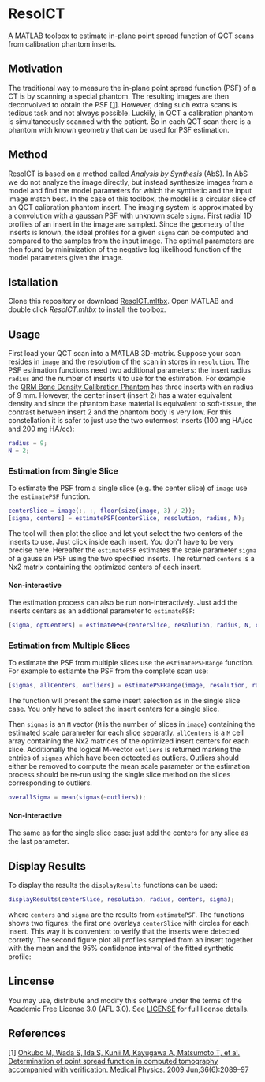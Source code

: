 # ResolCT
A MATLAB toolbox to estimate in-plane point spread function of QCT scans from calibration phantom inserts.

## Motivation
The traditional way to measure the in-plane point spread function (PSF) of a CT is by scanning a special phantom. The resulting images are then deconvolved to obtain the PSF \[[1](#references)\]. However, doing such extra scans is tedious task and not always possible.
Luckily, in QCT a calibration phantom is simultaneously scanned with the patient. So in each QCT scan there is a phantom with known geometry that can be used for PSF estimation.

## Method
ResolCT is based on a method called *Analysis by Synthesis* (AbS). In AbS we do not analyze the image directly, but instead synthesize images from a model and find the model parameters for which the synthetic and the input image match best.
In the case of this toolbox, the model is a circular slice of an QCT calibration phantom insert.
The imaging system is approximated by a convolution with a gaussan PSF with unknown scale `sigma`. 
First radial 1D profiles of an insert in the image are sampled. Since the geometry of the inserts is known, the ideal profiles for a given `sigma` can be computed and compared to the samples from the input image. The optimal parameters are then found by minimization of the negative log likelihood function of the model parameters given the image.  

## Istallation

Clone this repository or download [ResolCT.mltbx](https://github.com/ithron/ResolCT/raw/master/ResolCT.mltbx).
Open MATLAB and double click *ResolCT.mltbx* to install the toolbox.

## Usage
First load your QCT scan into a MATLAB 3D-matrix. Suppose your scan resides in `image` and the resolution of the scan in stores in `resolution`.
The PSF estimation functions need two additional parameters: the insert radius `radius` and the number of inserts `N` to use for the estimation.
For example the [QRM Bone Density Calibration Phantom](http://www.qrm.de/content/products/bonedensity/bdc.htm) has three inserts with an radius of 9 mm. However, the center insert (insert 2) has a water equivalent density and since the phantom base material is equivalent to soft-tissue, the contrast between insert 2 and the phantom body is very low.
For this constellation it is safer to just use the two outermost inserts (100 mg HA/cc and 200 mg HA/cc):
```matlab
radius = 9;
N = 2;
```

### Estimation from Single Slice

To estimate the PSF from a single slice (e.g. the center slice) of `image` use the `estimatePSF` function.
```matlab
centerSlice = image(:, :, floor(size(image, 3) / 2));
[sigma, centers] = estimatePSF(centerSlice, resolution, radius, N);
```
The tool will then plot the slice and let yout select the two centers of the inserts to use. Just click inside each insert. You don't have to be very precise here.
Hereafter the `estimatePSF` estimates the scale parameter `sigma` of a gaussian PSF using the two specified inserts.
The returned `centers` is a Nx2 matrix containing the optimized centers of each insert.

#### Non-interactive

The estimation process can also be run non-interactively. Just add the inserts centers as an addtional parameter to `estimatePSF`:
```matlab
[sigma, optCenters] = estimatePSF(centerSlice, resolution, radius, N, centers);
```

### Estimation from Multiple Slices

To estimate the PSF from multiple slices use the `estimatePSFRange` function.
For example to estiamte the PSF from the complete scan use:
```matlab
[sigmas, allCenters, outliers] = estimatePSFRange(image, resolution, radius, N)
```
The function will present the same insert selection as in the single slice case.
You only have to select the insert centers for a single slice.

Then `sigmas` is an `M` vector (`M` is the number of slices in `image`) containing the estimated scale parameter for each slice separatly. `allCenters` is a `M` cell array containing the Nx2 matrices of the optimized insert centers for each slice.
Additionally the logical M-vector `outliers` is returned marking the entries of `sigmas` which have been detected as outliers.
Outliers should either be removed to compute the mean scale parameter or the estimation process should be re-run using the single slice method on the slices corresponding to outliers.

```matlab
overallSigma = mean(sigmas(~outliers));
```

#### Non-interactive
The same as for the single slice case: just add the centers for any slice as the last parameter.

## Display Results

To display the results the `displayResults` functions can be used:
```matlab
displayResults(centerSlice, resolution, radius, centers, sigma);
```
where `centers` and `sigma` are the results from `estimatePSF`.
The functions shows two figures: the first one overlays `centerSlice` with circles for each insert.
This way it is conventent to verify that the inserts were detected corretly.
The second figure plot all profiles sampled from an insert together with the mean and the 95% confidence interval of the fitted synthetic profile:

## Lincense
You may use, distribute and modify this software under the terms of the Academic Free License 3.0 (AFL 3.0).
See [LICENSE](https://raw.githubusercontent.com/ithron/ResolCT/master/LICENSE) for full license details.

## References

\[1\]	[Ohkubo M, Wada S, Ida S, Kunii M, Kayugawa A, Matsumoto T, et al. Determination of point spread function in computed tomography accompanied with verification. Medical Physics. 2009 Jun;36(6):2089–97](https://aapm.onlinelibrary.wiley.com/doi/abs/10.1118/1.3123762)
